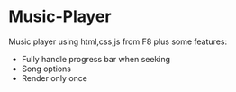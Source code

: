 # Music-Player
Music player using html,css,js from F8 plus some features:
+ Fully handle progress bar when seeking
+ Song options
+ Render only once

